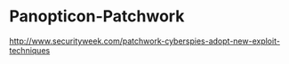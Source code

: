 # Panopticon-Patchwork

http://www.securityweek.com/patchwork-cyberspies-adopt-new-exploit-techniques
